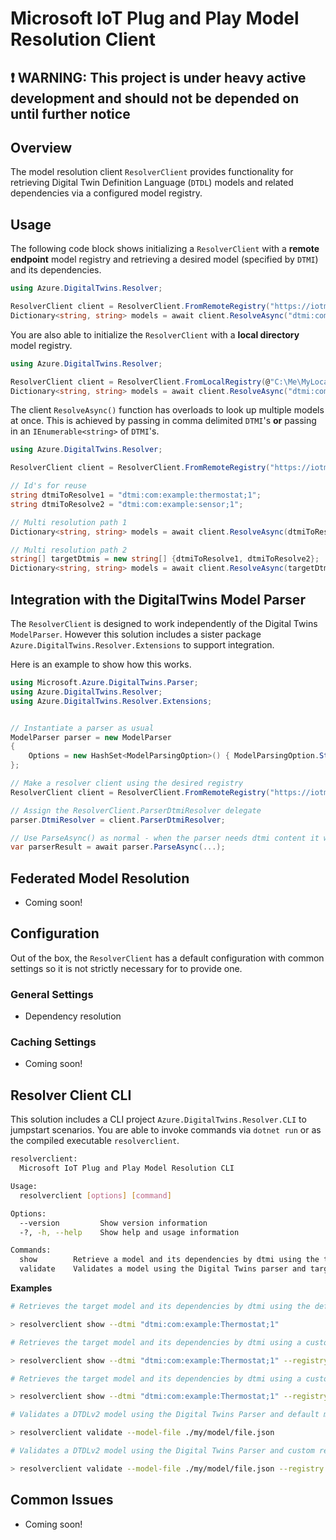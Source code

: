 
# Microsoft IoT Plug and Play Model Resolution Client

## :exclamation: WARNING: This project is under heavy active development and should not be depended on until further notice

## Overview

The model resolution client `ResolverClient` provides functionality for retrieving Digital Twin Definition Language (`DTDL`) models and related dependencies via a configured model registry.  

## Usage

The following code block shows initializing a `ResolverClient` with a **remote endpoint** model registry and retrieving a desired model (specified by `DTMI`) and its dependencies.

```csharp
using Azure.DigitalTwins.Resolver;

ResolverClient client = ResolverClient.FromRemoteRegistry("https://iotmodels.github.io/registry/");
Dictionary<string, string> models = await client.ResolveAsync("dtmi:com:example:thermostat;1");
```

You are also able to initialize the `ResolverClient` with a **local directory** model registry.

```csharp
using Azure.DigitalTwins.Resolver;

ResolverClient client = ResolverClient.FromLocalRegistry(@"C:\Me\MyLocalRegistry");
Dictionary<string, string> models = await client.ResolveAsync("dtmi:com:example:thermostat;1");
```

The client `ResolveAsync()` function has overloads to look up multiple models at once. This is achieved by passing in comma delimited `DTMI`'s **or** passing in an `IEnumerable<string>` of `DTMI`'s.

```csharp
using Azure.DigitalTwins.Resolver;

ResolverClient client = ResolverClient.FromRemoteRegistry("https://iotmodels.github.io/registry/");

// Id's for reuse
string dtmiToResolve1 = "dtmi:com:example:thermostat;1";
string dtmiToResolve2 = "dtmi:com:example:sensor;1";

// Multi resolution path 1
Dictionary<string, string> models = await client.ResolveAsync(dtmiToResolve1, dtmiToResolve2);

// Multi resolution path 2
string[] targetDtmis = new string[] {dtmiToResolve1, dtmiToResolve2};
Dictionary<string, string> models = await client.ResolveAsync(targetDtmis);
```

## Integration with the DigitalTwins Model Parser

The `ResolverClient` is designed to work independently of the Digital Twins `ModelParser`. However this solution includes a sister package
`Azure.DigitalTwins.Resolver.Extensions` to support integration.

Here is an example to show how this works.

```csharp
using Microsoft.Azure.DigitalTwins.Parser;
using Azure.DigitalTwins.Resolver;
using Azure.DigitalTwins.Resolver.Extensions;


// Instantiate a parser as usual
ModelParser parser = new ModelParser
{
    Options = new HashSet<ModelParsingOption>() { ModelParsingOption.StrictPartitionEnforcement }
};

// Make a resolver client using the desired registry
ResolverClient client = ResolverClient.FromRemoteRegistry("https://iotmodels.github.io/registry/");

// Assign the ResolverClient.ParserDtmiResolver delegate
parser.DtmiResolver = client.ParserDtmiResolver;

// Use ParseAsync() as normal - when the parser needs dtmi content it will invoke the resolver
var parserResult = await parser.ParseAsync(...);
```

## Federated Model Resolution

- Coming soon!

## Configuration

Out of the box, the `ResolverClient` has a default configuration with common settings so it is not strictly necessary for to provide one.

### General Settings

- Dependency resolution

### Caching Settings

- Coming soon!

## Resolver Client CLI

This solution includes a CLI project `Azure.DigitalTwins.Resolver.CLI` to jumpstart scenarios. You are able to invoke commands via `dotnet run` or as the compiled executable `resolverclient`.

```bash
resolverclient:
  Microsoft IoT Plug and Play Model Resolution CLI

Usage:
  resolverclient [options] [command]

Options:
  --version         Show version information
  -?, -h, --help    Show help and usage information

Commands:
  show        Retrieve a model and its dependencies by dtmi using the target registry for model resolution.
  validate    Validates a model using the Digital Twins parser and target registry for model resolution.
```

**Examples**

```bash
# Retrieves the target model and its dependencies by dtmi using the default model registry.

> resolverclient show --dtmi "dtmi:com:example:Thermostat;1"
```

```bash
# Retrieves the target model and its dependencies by dtmi using a custom registry endpoint.

> resolverclient show --dtmi "dtmi:com:example:Thermostat;1" --registry "https://mycustom.domain/models/"
```

```bash
# Retrieves the target model and its dependencies by dtmi using a custom local registry.

> resolverclient show --dtmi "dtmi:com:example:Thermostat;1" --registry "/my/models/"
```

```bash
# Validates a DTDLv2 model using the Digital Twins Parser and default model registry for resolution.

> resolverclient validate --model-file ./my/model/file.json
```

```bash
# Validates a DTDLv2 model using the Digital Twins Parser and custom registry endpoint for resolution.

> resolverclient validate --model-file ./my/model/file.json --registry "https://mycustom.domain/models/"
```

## Common Issues

- Coming soon!
